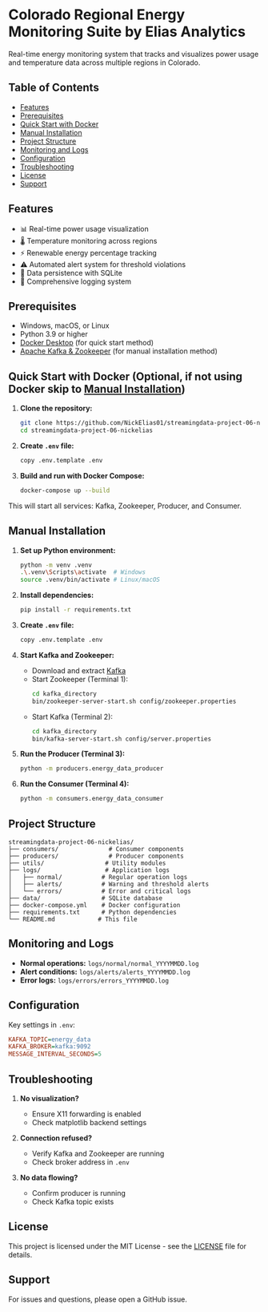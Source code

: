 # Colorado Regional Energy Monitoring Suite by Elias Analytics

Real-time energy monitoring system that tracks and visualizes power usage and temperature data across multiple regions in Colorado.


## Table of Contents
- [Features](#features)
- [Prerequisites](#prerequisites)
- [Quick Start with Docker](#quick-start-with-docker-recommended)
- [Manual Installation](#manual-installation)
- [Project Structure](#project-structure)
- [Monitoring and Logs](#monitoring-and-logs)
- [Configuration](#configuration)
- [Troubleshooting](#troubleshooting)
- [License](#license)
- [Support](#support)



## Features

- 📊 Real-time power usage visualization
- 🌡️ Temperature monitoring across regions
- ⚡ Renewable energy percentage tracking
- ⚠️ Automated alert system for threshold violations
- 💾 Data persistence with SQLite
- 📝 Comprehensive logging system

## Prerequisites

- Windows, macOS, or Linux
- Python 3.9 or higher
- [Docker Desktop](https://www.docker.com/products/docker-desktop/) (for quick start method)
- [Apache Kafka & Zookeeper](https://kafka.apache.org/quickstart) (for manual installation method)

## Quick Start with Docker (Optional, if not using Docker skip to [Manual Installation](#manual-installation))

1. **Clone the repository:**
   ```bash
   git clone https://github.com/NickElias01/streamingdata-project-06-nickelias.git
   cd streamingdata-project-06-nickelias
   ```

2. **Create `.env` file:**
   ```bash
   copy .env.template .env
   ```

3. **Build and run with Docker Compose:**
   ```bash
   docker-compose up --build
   ```

This will start all services: Kafka, Zookeeper, Producer, and Consumer.

## Manual Installation

1. **Set up Python environment:**
   ```bash
   python -m venv .venv
   .\.venv\Scripts\activate  # Windows
   source .venv/bin/activate # Linux/macOS
   ```

2. **Install dependencies:**
   ```bash
   pip install -r requirements.txt
   ```

3. **Create `.env` file:**
   ```bash
   copy .env.template .env
   ```

4. **Start Kafka and Zookeeper:**
   - Download and extract [Kafka](https://kafka.apache.org/downloads)
   - Start Zookeeper (Terminal 1):
     ```bash
     cd kafka_directory
     bin/zookeeper-server-start.sh config/zookeeper.properties
     ```
   - Start Kafka (Terminal 2):
     ```bash
     cd kafka_directory
     bin/kafka-server-start.sh config/server.properties
     ```

5. **Run the Producer (Terminal 3):**
   ```bash
   python -m producers.energy_data_producer
   ```

6. **Run the Consumer (Terminal 4):**
   ```bash
   python -m consumers.energy_data_consumer
   ```

## Project Structure

```
streamingdata-project-06-nickelias/
├── consumers/              # Consumer components
├── producers/              # Producer components
├── utils/                 # Utility modules
├── logs/                  # Application logs
│   ├── normal/           # Regular operation logs
│   ├── alerts/           # Warning and threshold alerts
│   └── errors/           # Error and critical logs
├── data/                 # SQLite database
├── docker-compose.yml    # Docker configuration
├── requirements.txt      # Python dependencies
└── README.md            # This file
```

## Monitoring and Logs

- **Normal operations:** `logs/normal/normal_YYYYMMDD.log`
- **Alert conditions:** `logs/alerts/alerts_YYYYMMDD.log`
- **Error logs:** `logs/errors/errors_YYYYMMDD.log`

## Configuration

Key settings in `.env`:
```ini
KAFKA_TOPIC=energy_data
KAFKA_BROKER=kafka:9092
MESSAGE_INTERVAL_SECONDS=5
```

## Troubleshooting

1. **No visualization?**
   - Ensure X11 forwarding is enabled
   - Check matplotlib backend settings

2. **Connection refused?**
   - Verify Kafka and Zookeeper are running
   - Check broker address in `.env`

3. **No data flowing?**
   - Confirm producer is running
   - Check Kafka topic exists

## License

This project is licensed under the MIT License - see the [LICENSE](LICENSE) file for details.

## Support

For issues and questions, please open a GitHub issue.